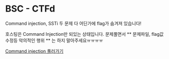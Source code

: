 # BSC - CTFd

Command injection, SSTi 두 문제 다 어딘가에 flag가 숨겨져 있습니다!

호스팅은 Command Injection만 되있는 상태입니다.
문제풀면서 ** 문제파일, flag값 수정등 악의적인 행위 ** 는 하지 말아주세요ㅠㅠㅠㅠ


<a href = "http://gsmcf.pythonanywhere.com" >Command injection 풀러가기</a>